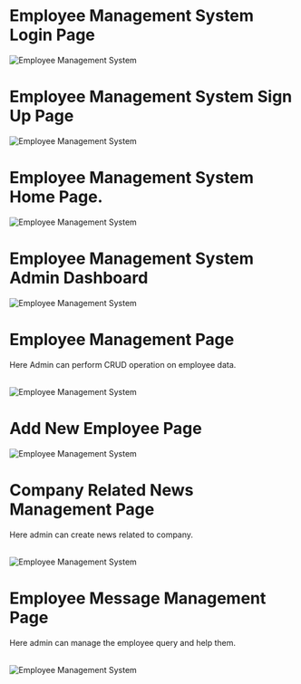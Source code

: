 # Employee Management System Login Page

![Employee Management System](https://github.com/manishkumar632/prodigy/blob/main/employee_management_system/images/Screenshot1.png)

# Employee Management System Sign Up Page

![Employee Management System](https://github.com/manishkumar632/prodigy/blob/main/employee_management_system/images/Screenshot2.png)


# Employee Management System Home Page.
![Employee Management System](https://github.com/manishkumar632/prodigy/blob/main/employee_management_system/images/Screenshot3.png)

# Employee Management System Admin Dashboard
![Employee Management System](https://github.com/manishkumar632/prodigy/blob/main/employee_management_system/images/Screenshot4.png)

# Employee Management Page
Here Admin can perform CRUD operation on employee data.
<br /> <br />

![Employee Management System](https://github.com/manishkumar632/prodigy/blob/main/employee_management_system/images/Screenshot5.png)


# Add New Employee Page
![Employee Management System](https://github.com/manishkumar632/prodigy/blob/main/employee_management_system/images/Screenshot6.png)


# Company Related News Management Page
Here admin can create news related to company.
<br /> <br />

![Employee Management System](https://github.com/manishkumar632/prodigy/blob/main/employee_management_system/images/Screenshot7.png)


# Employee Message Management Page
Here admin can manage the employee query and help them.
<br /> <br />

![Employee Management System](https://github.com/manishkumar632/prodigy/blob/main/employee_management_system/images/Screenshot8.png)